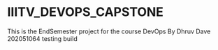 # IIITV_DEVOPS_CAPSTONE
This is the EndSemester project for the course DevOps
By Dhruv Dave 202051064
testing build
